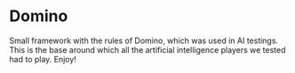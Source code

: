 # Domino
Small framework with the rules of Domino, which was used in AI testings. This is the base around which all the artificial intelligence players we tested had to play. Enjoy!
